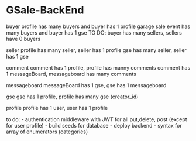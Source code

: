# GSale-BackEnd

buyer
  profile has many buyers and buyer has 1 profile 
  garage sale event has many buyers and buyer has 1 gse 
  TO DO: buyer has many sellers, sellers have 0 buyers

seller 
  profile has many seller, seller has 1 profile 
  gse has many seller, seller has 1 gse 

comment 
  comment has 1 profile, profile has manny comments 
  comment has 1 messageBoard, messageboard has many comments 
  
messageboard 
  messageBoard has 1 gse, gse has 1 messageboard 

gse 
  gse has 1 profile, profile has many gse (creator_id)

profile 
  profile has 1 user, user has 1 profile

to do: 
    - authentication middleware with JWT for all put,delete, post (except for user profile)
    - build seeds for database
    - deploy backend
    - syntax for array of enumerators (categories)